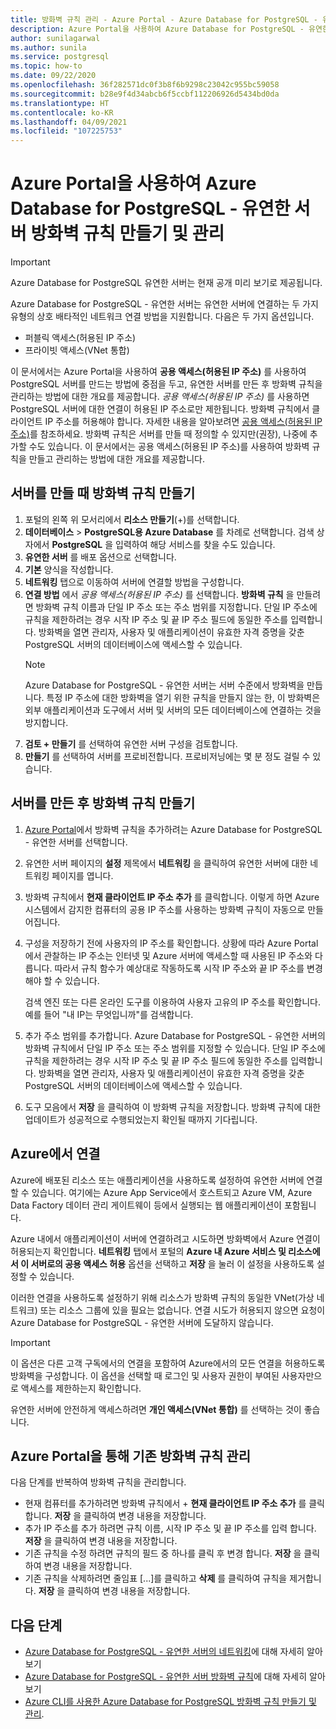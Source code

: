 ```yaml
---
title: 방화벽 규칙 관리 - Azure Portal - Azure Database for PostgreSQL - 유연한 서버
description: Azure Portal을 사용하여 Azure Database for PostgreSQL - 유연한 서버 방화벽 규칙 만들기 및 관리
author: sunilagarwal
ms.author: sunila
ms.service: postgresql
ms.topic: how-to
ms.date: 09/22/2020
ms.openlocfilehash: 36f282571dc0f3b8f6b9298c23042c955bc59058
ms.sourcegitcommit: b28e9f4d34abcb6f5ccbf112206926d5434bd0da
ms.translationtype: HT
ms.contentlocale: ko-KR
ms.lasthandoff: 04/09/2021
ms.locfileid: "107225753"
---
```

# <a name="create-and-manage-firewall-rules-for-azure-database-for-postgresql---flexible-server-using-the-azure-portal"></a>Azure Portal을 사용하여 Azure Database for PostgreSQL - 유연한 서버 방화벽 규칙 만들기 및 관리

> [!IMPORTANT]
> Azure Database for PostgreSQL 유연한 서버는 현재 공개 미리 보기로 제공됩니다.

Azure Database for PostgreSQL - 유연한 서버는 유연한 서버에 연결하는 두 가지 유형의 상호 배타적인 네트워크 연결 방법을 지원합니다. 다음은 두 가지 옵션입니다.

* 퍼블릭 액세스(허용된 IP 주소)
* 프라이빗 액세스(VNet 통합)

이 문서에서는 Azure Portal을 사용하여 **공용 액세스(허용된 IP 주소)** 를 사용하여 PostgreSQL 서버를 만드는 방법에 중점을 두고, 유연한 서버를 만든 후 방화벽 규칙을 관리하는 방법에 대한 개요를 제공합니다. *공용 액세스(허용된 IP 주소)* 를 사용하면 PostgreSQL 서버에 대한 연결이 허용된 IP 주소로만 제한됩니다. 방화벽 규칙에서 클라이언트 IP 주소를 허용해야 합니다. 자세한 내용을 알아보려면 [공용 액세스(허용된 IP 주소)](./concepts-networking.md#public-access-allowed-ip-addresses)를 참조하세요. 방화벽 규칙은 서버를 만들 때 정의할 수 있지만(권장), 나중에 추가할 수도 있습니다. 이 문서에서는 공용 액세스(허용된 IP 주소)를 사용하여 방화벽 규칙을 만들고 관리하는 방법에 대한 개요를 제공합니다.

## <a name="create-a-firewall-rule-when-creating-a-server"></a>서버를 만들 때 방화벽 규칙 만들기

1. 포털의 왼쪽 위 모서리에서 **리소스 만들기**(+)를 선택합니다.
2. **데이터베이스** > **PostgreSQL용 Azure Database** 를 차례로 선택합니다. 검색 상자에서 **PostgreSQL** 을 입력하여 해당 서비스를 찾을 수도 있습니다.
3. **유연한 서버** 를 배포 옵션으로 선택합니다.
4. **기본** 양식을 작성합니다.
5. **네트워킹** 탭으로 이동하여 서버에 연결할 방법을 구성합니다.
6. **연결 방법** 에서 *공용 액세스(허용된 IP 주소)* 를 선택합니다. **방화벽 규칙** 을 만들려면 방화벽 규칙 이름과 단일 IP 주소 또는 주소 범위를 지정합니다. 단일 IP 주소에 규칙을 제한하려는 경우 시작 IP 주소 및 끝 IP 주소 필드에 동일한 주소를 입력합니다. 방화벽을 열면 관리자, 사용자 및 애플리케이션이 유효한 자격 증명을 갖춘 PostgreSQL 서버의 데이터베이스에 액세스할 수 있습니다.
   > [!Note]
   > Azure Database for PostgreSQL - 유연한 서버는 서버 수준에서 방화벽을 만듭니다. 특정 IP 주소에 대한 방화벽을 열기 위한 규칙을 만들지 않는 한, 이 방화벽은 외부 애플리케이션과 도구에서 서버 및 서버의 모든 데이터베이스에 연결하는 것을 방지합니다.
7. **검토 + 만들기** 를 선택하여 유연한 서버 구성을 검토합니다.
8.  **만들기** 를 선택하여 서버를 프로비전합니다. 프로비저닝에는 몇 분 정도 걸릴 수 있습니다.

## <a name="create-a-firewall-rule-after-server-is-created"></a>서버를 만든 후 방화벽 규칙 만들기

1. [Azure Portal](https://portal.azure.com/)에서 방화벽 규칙을 추가하려는 Azure Database for PostgreSQL - 유연한 서버를 선택합니다.
2. 유연한 서버 페이지의 **설정** 제목에서 **네트워킹** 을 클릭하여 유연한 서버에 대한 네트워킹 페이지를 엽니다.

   <!--![Azure portal - click Connection Security](./media/howto-manage-firewall-portal/1-connection-security.png)-->

3. 방화벽 규칙에서 **현재 클라이언트 IP 주소 추가** 를 클릭합니다. 이렇게 하면 Azure 시스템에서 감지한 컴퓨터의 공용 IP 주소를 사용하는 방화벽 규칙이 자동으로 만들어집니다.

   <!--![Azure portal - click Add My IP](./media/howto-manage-firewall-portal/2-add-my-ip.png)-->

4. 구성을 저장하기 전에 사용자의 IP 주소를 확인합니다. 상황에 따라 Azure Portal에서 관찰하는 IP 주소는 인터넷 및 Azure 서버에 액세스할 때 사용된 IP 주소와 다릅니다. 따라서 규칙 함수가 예상대로 작동하도록 시작 IP 주소와 끝 IP 주소를 변경해야 할 수 있습니다.

   검색 엔진 또는 다른 온라인 도구를 이용하여 사용자 고유의 IP 주소를 확인합니다. 예를 들어 "내 IP는 무엇입니까"를 검색합니다.

   <!--![Bing search for What is my IP](./media/howto-manage-firewall-portal/3-what-is-my-ip.png)-->

5. 추가 주소 범위를 추가합니다. Azure Database for PostgreSQL - 유연한 서버의 방화벽 규칙에서 단일 IP 주소 또는 주소 범위를 지정할 수 있습니다. 단일 IP 주소에 규칙을 제한하려는 경우 시작 IP 주소 및 끝 IP 주소 필드에 동일한 주소를 입력합니다. 방화벽을 열면 관리자, 사용자 및 애플리케이션이 유효한 자격 증명을 갖춘 PostgreSQL 서버의 데이터베이스에 액세스할 수 있습니다.

   <!--![Azure portal - firewall rules](./media/howto-manage-firewall-portal/4-specify-addresses.png)-->

6. 도구 모음에서 **저장** 을 클릭하여 이 방화벽 규칙을 저장합니다. 방화벽 규칙에 대한 업데이트가 성공적으로 수행되었는지 확인될 때까지 기다립니다.

   <!--![Azure portal - click Save](./media/howto-manage-firewall-portal/5-save-firewall-rule.png)-->

## <a name="connecting-from-azure"></a>Azure에서 연결

Azure에 배포된 리소스 또는 애플리케이션을 사용하도록 설정하여 유연한 서버에 연결할 수 있습니다. 여기에는 Azure App Service에서 호스트되고 Azure VM, Azure Data Factory 데이터 관리 게이트웨이 등에서 실행되는 웹 애플리케이션이 포함됩니다. 

Azure 내에서 애플리케이션이 서버에 연결하려고 시도하면 방화벽에서 Azure 연결이 허용되는지 확인합니다. **네트워킹** 탭에서 포털의 **Azure 내 Azure 서비스 및 리소스에서 이 서버로의 공용 액세스 허용** 옵션을 선택하고 **저장** 을 눌러 이 설정을 사용하도록 설정할 수 있습니다.

이러한 연결을 사용하도록 설정하기 위해 리소스가 방화벽 규칙의 동일한 VNet(가상 네트워크) 또는 리소스 그룹에 있을 필요는 없습니다. 연결 시도가 허용되지 않으면 요청이 Azure Database for PostgreSQL - 유연한 서버에 도달하지 않습니다.

> [!IMPORTANT]
> 이 옵션은 다른 고객 구독에서의 연결을 포함하여 Azure에서의 모든 연결을 허용하도록 방화벽을 구성합니다. 이 옵션을 선택할 때 로그인 및 사용자 권한이 부여된 사용자만으로 액세스를 제한하는지 확인합니다.
>
> 유연한 서버에 안전하게 액세스하려면 **개인 액세스(VNet 통합)** 를 선택하는 것이 좋습니다.
>
## <a name="manage-existing-firewall-rules-through-the-azure-portal"></a>Azure Portal을 통해 기존 방화벽 규칙 관리

다음 단계를 반복하여 방화벽 규칙을 관리합니다.

- 현재 컴퓨터를 추가하려면 방화벽 규칙에서 + **현재 클라이언트 IP 주소 추가** 를 클릭합니다. **저장** 을 클릭하여 변경 내용을 저장합니다.
- 추가 IP 주소를 추가 하려면 규칙 이름, 시작 IP 주소 및 끝 IP 주소를 입력 합니다. **저장** 을 클릭하여 변경 내용을 저장합니다.
- 기존 규칙을 수정 하려면 규칙의 필드 중 하나를 클릭 후 변경 합니다. **저장** 을 클릭하여 변경 내용을 저장합니다.
- 기존 규칙을 삭제하려면 줄임표 [...]를 클릭하고 **삭제** 를 클릭하여 규칙을 제거합니다. **저장** 을 클릭하여 변경 내용을 저장합니다.

## <a name="next-steps"></a>다음 단계
- [Azure Database for PostgreSQL - 유연한 서버의 네트워킹](./concepts-networking.md)에 대해 자세히 알아보기
- [Azure Database for PostgreSQL - 유연한 서버 방화벽 규칙](./concepts-networking.md#public-access-allowed-ip-addresses)에 대해 자세히 알아보기
- [Azure CLI를 사용한 Azure Database for PostgreSQL 방화벽 규칙 만들기 및 관리](./how-to-manage-firewall-cli.md).